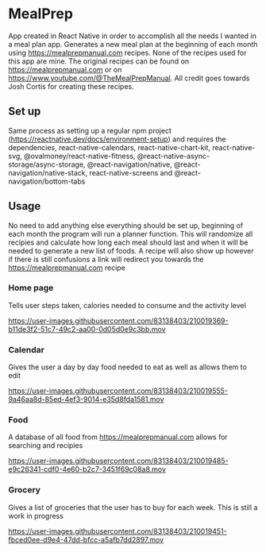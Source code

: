 # MealPrep
App created in React Native in order to accomplish all the needs I wanted in a meal plan app. Generates a new meal plan at the beginning of each month
using https://mealprepmanual.com recipes. None of the recipes used for this app are mine. The original recipes can be found on https://mealprepmanual.com
or on https://www.youtube.com/@TheMealPrepManual. All credit goes towards Josh Cortis for creating these recipes.

## Set up
Same process as setting up a regular npm project (https://reactnative.dev/docs/environment-setup) and requires the dependencies, react-native-calendars, 
react-native-chart-kit, react-native-svg, @ovalmoney/react-native-fitness, @react-native-async-storage/async-storage, @react-navigation/native, @react-navigation/native-stack, 
react-native-screens and @react-navigation/bottom-tabs

## Usage
No need to add anything else everything should be set up, beginning of each month the program will run a planner function. This will randomize all recipies and calculate how long each meal should last and when it will be needed to generate a new list of foods. A recipe will also show up however if there is still confusions a link will redirect you towards the https://mealprepmanual.com recipe

### Home page
Tells user steps taken, calories needed to consume and the activity level

https://user-images.githubusercontent.com/83138403/210019369-b11de3f2-51c7-49c2-aa00-0d05d0e9c3bb.mov


### Calendar

Gives the user a day by day food needed to eat as well as allows them to edit 

https://user-images.githubusercontent.com/83138403/210019555-9a46aa8d-85ed-4ef3-9014-e35d8fda1581.mov


### Food

A database of all food from https://mealprepmanual.com allows for searching and recipies

https://user-images.githubusercontent.com/83138403/210019485-e9c26341-cdf0-4e60-b2c7-3451f69c08a8.mov


### Grocery

Gives a list of groceries that the user has to buy for each week. This is still a work in progress

https://user-images.githubusercontent.com/83138403/210019451-fbced0ee-d9e4-47dd-bfcc-a5afb7dd2897.mov
